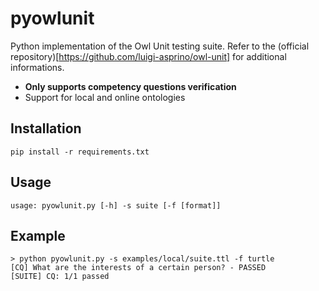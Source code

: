 # pyowlunit

Python implementation of the Owl Unit testing suite.
Refer to the (official repository)[https://github.com/luigi-asprino/owl-unit] for additional informations.

* **Only supports competency questions verification**
* Support for local and online ontologies

## Installation

```
pip install -r requirements.txt
```

## Usage
```
usage: pyowlunit.py [-h] -s suite [-f [format]]
```


## Example
```
> python pyowlunit.py -s examples/local/suite.ttl -f turtle
[CQ] What are the interests of a certain person? - PASSED
[SUITE] CQ: 1/1 passed
```